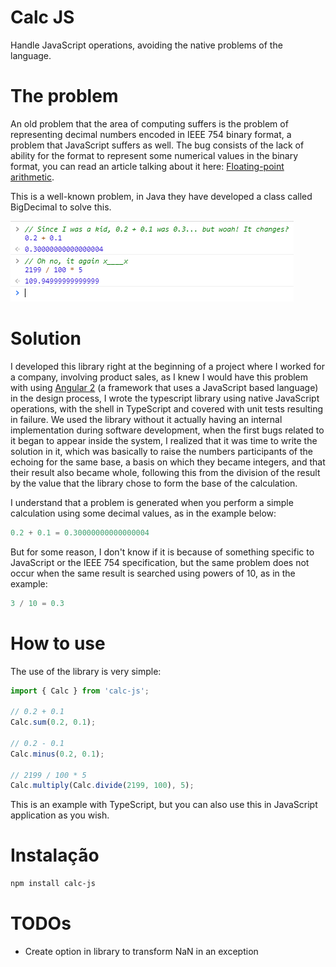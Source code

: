 # Calc JS
Handle JavaScript operations, avoiding the native problems of the language.

# The problem
An old problem that the area of computing suffers is the problem of representing decimal numbers encoded in IEEE 754 binary format, a problem that JavaScript suffers as well.
The bug consists of the lack of ability for the format to represent some numerical values in the binary format, you can read an article talking about it here:  [Floating-point arithmetic](https://en.wikipedia.org/wiki/Floating-point_arithmetic#Floating-point_numbers).

This is a well-known problem, in Java they have developed a class called BigDecimal to solve this.

![Error example](docs/problem.png)

# Solution
I developed this library right at the beginning of a project where I worked for a company, involving product sales, as I knew I would have this problem with using [Angular 2](http://angular.io/) (a framework that uses a JavaScript based language) in the design process, I wrote the typescript library using native JavaScript operations, with the shell in TypeScript and covered with unit tests resulting in failure. We used the library without it actually having an internal implementation during software development, when the first bugs related to it began to appear inside the system, I realized that it was time to write the solution in it, which was basically to raise the numbers participants of the echoing for the same base, a basis on which they became integers, and that their result also became whole, following this from the division of the result by the value that the library chose to form the base of the calculation.

I understand that a problem is generated when you perform a simple calculation using some decimal values, as in the example below:
```javascript
0.2 + 0.1 = 0.30000000000000004
```

But for some reason, I don't know if it is because of something specific to JavaScript or the IEEE 754 specification, but the same problem does not occur when the same result is searched using powers of 10, as in the example:
```javascript
3 / 10 = 0.3
```

# How to use
The use of the library is very simple:

```typescript
import { Calc } from 'calc-js';

// 0.2 + 0.1
Calc.sum(0.2, 0.1);

// 0.2 - 0.1
Calc.minus(0.2, 0.1);

// 2199 / 100 * 5
Calc.multiply(Calc.divide(2199, 100), 5);
```

This is an example with TypeScript, but you can also use this in JavaScript application as you wish.

# Instalação
```sh
npm install calc-js
```

# TODOs
- Create option in library to transform NaN in an exception